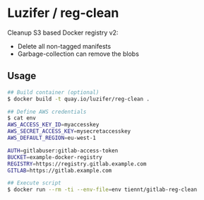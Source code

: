 # Luzifer / reg-clean

Cleanup S3 based Docker registry v2:

- Delete all non-tagged manifests
- Garbage-collection can remove the blobs

## Usage

```bash
## Build container (optional)
$ docker build -t quay.io/luzifer/reg-clean .

## Define AWS credentials
$ cat env
AWS_ACCESS_KEY_ID=myaccesskey
AWS_SECRET_ACCESS_KEY=mysecretaccesskey
AWS_DEFAULT_REGION=eu-west-1

AUTH=gitlabuser:gitlab-access-token
BUCKET=example-docker-registry
REGISTRY=https://registry.gitlab.example.com
GITLAB=https://gitlab.example.com

## Execute script
$ docker run --rm -ti --env-file=env tiennt/gitlab-reg-clean
```
